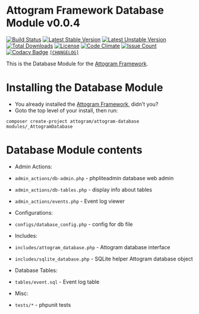 # Attogram Framework Database Module v0.0.4

[![Build Status](https://travis-ci.org/attogram/attogram-database.svg?branch=master)](https://travis-ci.org/attogram/attogram-database)
[![Latest Stable Version](https://poser.pugx.org/attogram/attogram-database/v/stable)](https://packagist.org/packages/attogram/attogram-database)
[![Latest Unstable Version](https://poser.pugx.org/attogram/attogram-database/v/unstable)](https://packagist.org/packages/attogram/attogram-database)
[![Total Downloads](https://poser.pugx.org/attogram/attogram-database/downloads)](https://packagist.org/packages/attogram/attogram-database)
[![License](https://poser.pugx.org/attogram/attogram-database/license)](https://github.com/attogram/attogram-database/blob/master/LICENSE.md)
[![Code Climate](https://codeclimate.com/github/attogram/attogram-database/badges/gpa.svg)](https://codeclimate.com/github/attogram/attogram-database)
[![Issue Count](https://codeclimate.com/github/attogram/attogram-database/badges/issue_count.svg)](https://codeclimate.com/github/attogram/attogram-database)
[![Codacy Badge](https://api.codacy.com/project/badge/Grade/504e180dee5e460db61335319b5de859)](https://www.codacy.com/app/attogram-project/attogram-database?utm_source=github.com&amp;utm_medium=referral&amp;utm_content=attogram/attogram-database&amp;utm_campaign=Badge_Grade)
[`[CHANGELOG]`](https://github.com/attogram/attogram-database/blob/master/CHANGELOG.md)

This is the Database Module for the [Attogram Framework](https://github.com/attogram/attogram).

# Installing the Database Module
* You already installed the [Attogram Framework](https://github.com/attogram/attogram), didn't you?
* Goto the top level of your install, then run:
```
composer create-project attogram/attogram-database modules/_AttogramDatabase
```

# Database Module contents

* Admin Actions:
 * `admin_actions/db-admin.php` - phpliteadmin database web admin
 * `admin_actions/db-tables.php` - display info about tables
 * `admin_actions/events.php` - Event log viewer

* Configurations:
 * `configs/database_config.php` - config for db file

* Includes:
 * `includes/attogram_database.php` - Attogram database interface
 * `includes/sqlite_database.php` - SQLite helper Attogram database object

* Database Tables:
 * `tables/event.sql` - Event log table  

 * Misc:
  * `tests/*` - phpunit tests

